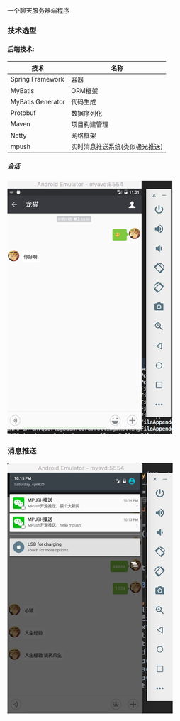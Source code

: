 一个聊天服务器端程序

### 技术选型

#### 后端技术:
技术 | 名称 
----|------
Spring Framework | 容器 
MyBatis | ORM框架  
MyBatis Generator | 代码生成  
Protobuf | 数据序列化
Maven | 项目构建管理
Netty | 网络框架
mpush | 实时消息推送系统(类似极光推送)

##### 会话
![](images/image-01.png)

### 消息推送
![](images/image-02.jpg)